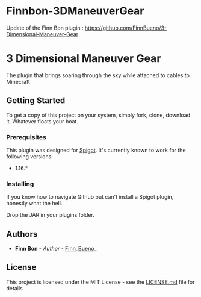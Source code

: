 # Finnbon-3DManeuverGear
Update of the Finn Bon plugin : https://github.com/FinnBueno/3-Dimensional-Maneuver-Gear

# 3 Dimensional Maneuver Gear

The plugin that brings soaring through the sky while attached to cables to Minecraft

## Getting Started

To get a copy of this project on your system, simply fork, clone, download it. Whatever floats your boat.

### Prerequisites

This plugin was designed for [Spigot](https://www.spigotmc.org). It's currently known to work for the following versions:

 * 1.16.*

### Installing

If you know how to navigate Github but can't install a Spigot plugin, honestly what the hell.

Drop the JAR in your plugins folder.

## Authors

* **Finn Bon** - *Author* - [Finn_Bueno_](https://github.com/FinnBueno)

## License

This project is licensed under the MIT License - see the [LICENSE.md](LICENSE.md) file for details
